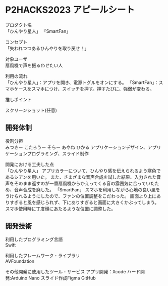 # P2HACKS2023 アピールシート 

プロダクト名  
「ひんやり星人」
「SmartFan」

コンセプト  
「失われつつあるひんやりを取り戻せ！」

対象ユーザ  
扇風機で声を振るわせたい人

利用の流れ  
「ひんやり星人」：アプリを開き、電源トグルをオンにする。
「SmartFan」：スマホケースをスマホにつけ、スイッチを押す。押すたびに、強弱が変わる。

推しポイント  


スクリーンショット(任意)  

## 開発体制  

役割分担  
みつきー
こたろうー
そらー
あやね
ひかる
アプリケーションデザイン、アプリケーションプログラミング、スライド制作

開発における工夫した点  
「ひんやり星人」
アプリカラーについて、ひんやり感を伝えられるよう寒色であるシアンを用いた。
また、さまざまな音声合成を試した結果、入力された音声をそのまま返すのが一番扇風機からかえってくる音の雰囲気に合っていたため、音声合成を廃した。
「SmartFan」
スマホを利用しながら心地の良い風をうけられるようにしたので、ファンの位置調整をこだわった。
画面より上にありすぎると風を感じられず、下にありすぎると画面に大きくかぶってしまう。
スマホ使用時に丁度顔にあたるような位置に調整した。

## 開発技術 

利用したプログラミング言語  
Swift

利用したフレームワーク・ライブラリ  
AVFoundation

その他開発に使用したツール・サービス
アプリ開発：Xcode
ハード開発:Arduino Nano
スライド作成Figma
GitHub
